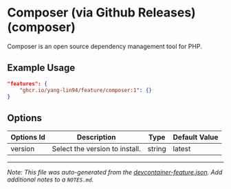 
# Composer (via Github Releases) (composer)

Composer is an open source dependency management tool for PHP.

## Example Usage

```json
"features": {
    "ghcr.io/yang-lin94/feature/composer:1": {}
}
```

## Options

| Options Id | Description | Type | Default Value |
|-----|-----|-----|-----|
| version | Select the version to install. | string | latest |



---

_Note: This file was auto-generated from the [devcontainer-feature.json](https://github.com/yang-lin94/feature/blob/main/src/composer/devcontainer-feature.json).  Add additional notes to a `NOTES.md`._
